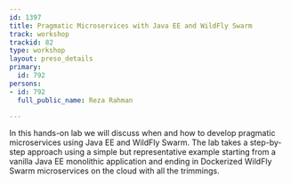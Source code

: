 ```yaml
---
id: 1397
title: Pragmatic Microservices with Java EE and WildFly Swarm
track: workshop
trackid: 82
type: workshop
layout: preso_details
primary:
  id: 792
persons:
- id: 792
  full_public_name: Reza Rahman

---
```

In this hands-on lab we will discuss when and how to develop pragmatic microservices using Java EE and WildFly Swarm. The lab takes a step-by-step approach using a simple but representative example starting from a vanilla Java EE monolithic application and ending in Dockerized WildFly Swarm microservices on the cloud with all the trimmings.